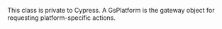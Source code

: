 This class is private to Cypress.
A GsPlatform is the gateway object for requesting platform-specific actions.